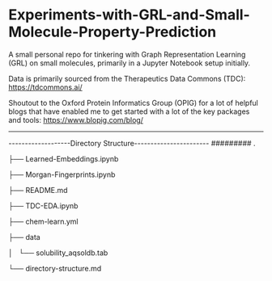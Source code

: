 # Experiments-with-GRL-and-Small-Molecule-Property-Prediction

A small personal repo for tinkering with Graph Representation Learning (GRL) on small molecules, primarily in a Jupyter Notebook setup initially.

Data is primarily sourced from the Therapeutics Data Commons (TDC): https://tdcommons.ai/

Shoutout to the Oxford Protein Informatics Group (OPIG) for a lot of helpful blogs that have enabled me to get started with a lot of the key packages and tools: https://www.blopig.com/blog/

-------------------------------------------------------------


-------------------Directory Structure-----------------------
#########
.

├── Learned-Embeddings.ipynb

├── Morgan-Fingerprints.ipynb

├── README.md

├── TDC-EDA.ipynb

├── chem-learn.yml

├── data

│   └── solubility_aqsoldb.tab

└── directory-structure.md
